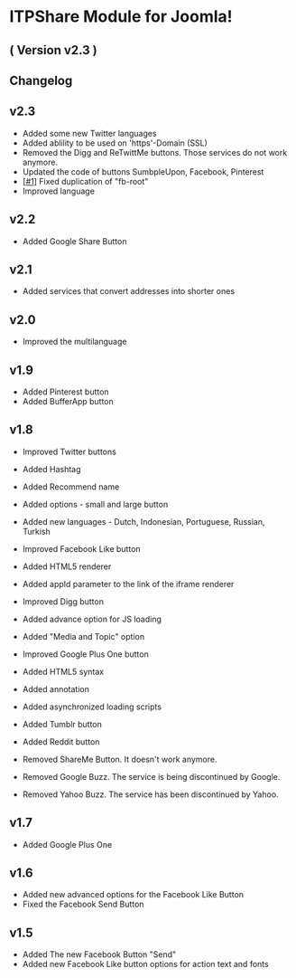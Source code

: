 ITPShare Module for Joomla! 
==========================
( Version v2.3 )
--------------------------

Changelog
---------
v2.3
----
* Added some new Twitter languages
* Added ablility to be used on 'https'-Domain (SSL)
* Removed the Digg and ReTwittMe buttons. Those services do not work anymore.
* Updated the code of buttons SumbpleUpon, Facebook, Pinterest
* [[#1]](https://github.com/ITPrism/ITPShare-Plugin/issues/1 "Valid CSS for Facebook Like with multiple instances.") Fixed duplication of "fb-root"
* Improved language

v2.2
----
* Added Google Share Button

v2.1
----
* Added services that convert addresses into shorter ones

v2.0
----
* Improved the multilanguage

v1.9
-----
* Added Pinterest button
* Added BufferApp button

v1.8
-----
* Improved Twitter buttons
 * Added Hashtag
 * Added Recommend name
 * Added options - small and large button
 * Added new languages - Dutch, Indonesian, Portuguese, Russian, Turkish

* Improved Facebook Like button
 * Added HTML5 renderer
 * Added appId parameter to the link of the iframe renderer
 
* Improved Digg button
 * Added advance option for JS loading
 * Added "Media and Topic" option
 
* Improved Google Plus One button
 * Added HTML5 syntax 
 * Added annotation
 * Added asynchronized loading scripts
  
* Added Tumblr button
* Added Reddit button

* Removed ShareMe Button. It doesn't work anymore.
* Removed Google Buzz. The service is being discontinued by Google.
* Removed Yahoo Buzz. The service has been discontinued by Yahoo.

v1.7
-----
* Added Google Plus One

v1.6
-----
* Added new advanced options for the Facebook Like Button
* Fixed the Facebook Send Button

v1.5
-----
* Added The new Facebook Button "Send"
* Added new Facebook Like button options for action text and fonts